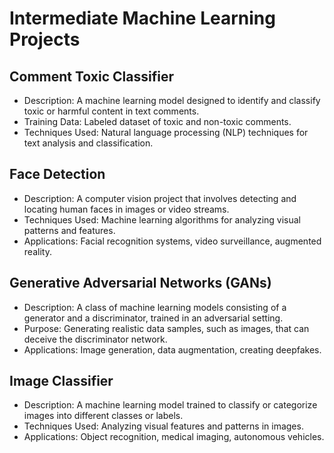 # Intermediate Machine Learning Projects

## Comment Toxic Classifier
- Description: A machine learning model designed to identify and classify toxic or harmful content in text comments.
- Training Data: Labeled dataset of toxic and non-toxic comments.
- Techniques Used: Natural language processing (NLP) techniques for text analysis and classification.

## Face Detection
- Description: A computer vision project that involves detecting and locating human faces in images or video streams.
- Techniques Used: Machine learning algorithms for analyzing visual patterns and features.
- Applications: Facial recognition systems, video surveillance, augmented reality.

## Generative Adversarial Networks (GANs)
- Description: A class of machine learning models consisting of a generator and a discriminator, trained in an adversarial setting.
- Purpose: Generating realistic data samples, such as images, that can deceive the discriminator network.
- Applications: Image generation, data augmentation, creating deepfakes.

## Image Classifier
- Description: A machine learning model trained to classify or categorize images into different classes or labels.
- Techniques Used: Analyzing visual features and patterns in images.
- Applications: Object recognition, medical imaging, autonomous vehicles.

